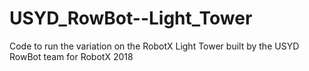 # USYD_RowBot--Light_Tower
Code to run the variation on the RobotX Light Tower built by the USYD RowBot team for RobotX 2018
